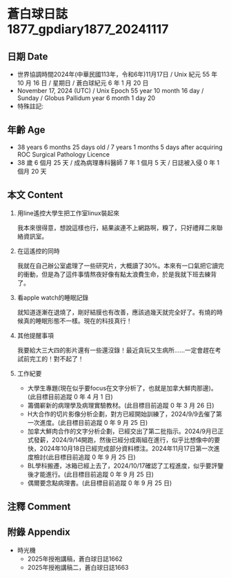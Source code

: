 [_metadata_:encoding]: - "utf-8"
[_metadata_:language]: - "zh-Hant-TW"
[_metadata_:fileformat]: - "markdown"
[_metadata_:MIME_type]: - "text/plain"
[_metadata_:markdown_version]: - "commonmark version 0.30"
[_metadata_:markdown_spec]: - "https://spec.commonmark.org/0.30/"

# 蒼白球日誌1877_gpdiary1877_20241117 #

## 日期 Date ##

* 世界協調時間2024年(中華民國113年，令和6年)11月17日 / Unix 紀元 55 年 10 月 16 日 / 星期日 / 蒼白球紀元 6 年 1 月 20 日
* November 17, 2024 (UTC) / Unix Epoch 55 year 10 month 16 day / Sunday / Globus Pallidum year 6 month 1 day 20
* 特殊註記:

## 年齡 Age ##

* 38 years 6 months 25 days old / 7 years 1 months 5 days after acquiring ROC Surgical Pathology Licence
* 38 歲 6 個月 25 天 / 成為病理專科醫師 7 年 1 個月 5 天 / 日誌被入侵 0 年 1 個月 20 天

## 本文 Content ##

1. 用line遙控大學生把工作室linux裝起來

    我本來很得意，想說這樣也行，結果誒連不上網路啊，糗了，只好禮拜二來聯絡資訊室。

2. 在這遙控的同時

    我就在自己辦公室處理了一些研究片，大概讀了30%。本來有一口氣把它讀完的衝動，但是為了這件事情熬夜好像有點太浪費生命，於是我就下班去練背了。

3. 看apple watch的睡眠記錄

    就知道逐漸在退燒了，剛好結膜也有改善，應該過幾天就完全好了。有燒的時候真的睡眠形態不一樣。現在的科技真行！

4. 其他提醒事項

    我要給大三大四的影片還有一些還沒錄！最近貪玩又生病所......一定會趕在考試前完工的！對不起了！

5. 工作紀要

    - 大學生專題(現在似乎要focus在文字分析了，也就是加拿大鮮肉那邊)。(此目標目前追蹤 0 年 4 月 1 日)
    - 籌備嶄新的病理學及病理實驗教材。(此目標目前追蹤 0 年 3 月 26 日)
    - H大合作的切片影像分析企劃，對方已經開始訓練了，2024/9/9去催了第一次進度。(此目標目前追蹤 0 年 9 月 25 日)
    - 加拿大鮮肉合作的文字分析企劃，已經交出了第二批指示。2024/9月已正式發薪，2024/9/14開跑，然後已經分成兩組在進行，似乎比想像中的要快，2024年10月18日已經完成部分資料標注。2024年11月17日第一次進度檢討(此目標目前追蹤 0 年 9 月 25 日)
    - BL學科搬遷，冰箱已經上去了，2024/10/17確認了工程進度，似乎要評鑒後才能進行。(此目標目前追蹤 0 年 9 月 25 日)
    - 偶爾要念點病理書。(此目標目前追蹤 0 年 9 月 25 日)

## 注釋 Comment ##


## 附錄 Appendix ##

* 時光機
    - 2025年授袍講稿，蒼白球日誌1662
    - 2025年授袍講稿二，蒼白球日誌1663

